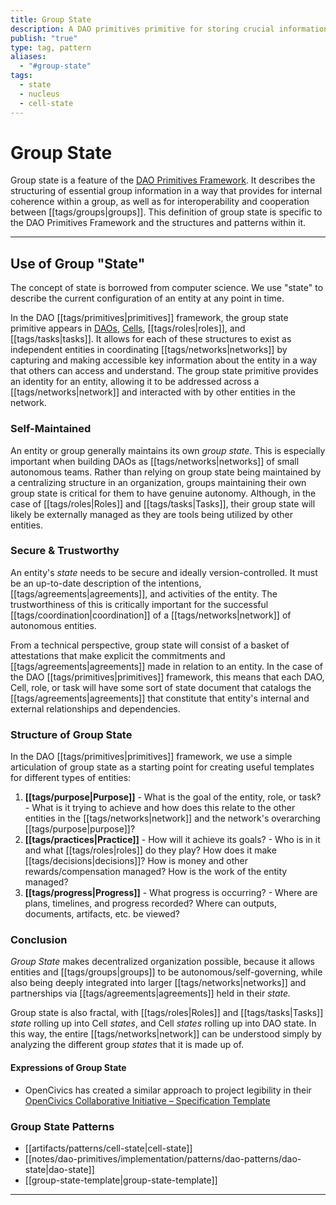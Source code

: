 ```yaml
---
title: Group State
description: A DAO primitives primitive for storing crucial information about a DAO, Cell, Role of Task.
publish: "true"
type: tag, pattern
aliases:
  - "#group-state"
tags:
  - state
  - nucleus
  - cell-state
---
```


# Group State

Group state is a feature of the [DAO Primitives Framework](readme.md#). It describes the structuring of essential group information in a way that provides for internal coherence within a group, as well as for interoperability and cooperation between [[tags/groups|groups]]. This definition of group state is specific to the DAO Primitives Framework and the structures and patterns within it. 

---

## Use of Group "State"

The concept of state is borrowed from computer science. We use "state" to describe the current configuration of an entity at any point in time.

In the DAO [[tags/primitives|primitives]] framework, the group state primitive appears in [DAOs](tags/daos.md#), [Cells](notes/dao-primitives/patterns/cell-working-group.md), [[tags/roles|roles]], and [[tags/tasks|tasks]]. It allows for each of these structures to exist as independent entities in coordinating [[tags/networks|networks]] by capturing and making accessible key information about the entity in a way that others can access and understand. The group state primitive provides an identity for an entity, allowing it to be addressed across a [[tags/networks|network]] and interacted with by other entities in the network.

### Self-Maintained

An entity or group generally maintains its own _group state_. This is especially important when building DAOs as [[tags/networks|networks]] of small autonomous teams. Rather than relying on group state being maintained by a centralizing structure in an organization, groups maintaining their own group state is critical for them to have genuine autonomy. Although, in the case of [[tags/roles|Roles]] and [[tags/tasks|Tasks]], their group state will likely be externally managed as they are tools being utilized by other entities.

### Secure & Trustworthy

An entity's _state_ needs to be secure and ideally version-controlled. It must be an up-to-date description of the intentions, [[tags/agreements|agreements]], and activities of the entity. The trustworthiness of this is critically important for the successful [[tags/coordination|coordination]] of a [[tags/networks|network]] of autonomous entities.

From a technical perspective, group state will consist of a basket of attestations that make explicit the commitments and [[tags/agreements|agreements]] made in relation to an entity. In the case of the DAO [[tags/primitives|primitives]] framework, this means that each DAO, Cell, role, or task will have some sort of state document that catalogs the [[tags/agreements|agreements]] that constitute that entity's internal and external relationships and dependencies.

### Structure of Group State

In the DAO [[tags/primitives|primitives]] framework, we use a simple articulation of group state as a starting point for creating useful templates for different types of entities:

1. **[[tags/purpose|Purpose]]** - What is the goal of the entity, role, or task? - What is it trying to achieve and how does this relate to the other entities in the [[tags/networks|network]] and the network's overarching [[tags/purpose|purpose]]?
2. **[[tags/practices|Practice]]** - How will it achieve its goals? - Who is in it and what [[tags/roles|roles]] do they play? How does it make [[tags/decisions|decisions]]? How is money and other rewards/compensation managed? How is the work of the entity managed?
3. **[[tags/progress|Progress]]** - What progress is occurring? - Where are plans, timelines, and progress recorded? Where can outputs, documents, artifacts, etc. be viewed?

### Conclusion

_Group State_ makes decentralized organization possible, because it allows entities and [[tags/groups|groups]] to be autonomous/self-governing, while also being deeply integrated into larger [[tags/networks|networks]] and partnerships via [[tags/agreements|agreements]] held in their _state._

Group state is also fractal, with [[tags/roles|Roles]] and [[tags/tasks|Tasks]] _state_ rolling up into Cell _states_, and Cell _states_ rolling up into DAO state. In this way, the entire [[tags/networks|network]] can be understood simply by analyzing the different group _states_ that it is made up of.

#### Expressions of Group State

- OpenCivics has created a similar approach to project legibility in their [OpenCivics Collaborative Initiative – Specification Template](OpenCivics%20Collaborative%20Initiative%20%E2%80%93%20Specification%20Template.md)

### Group State Patterns

- [[artifacts/patterns/cell-state|cell-state]]
- [[notes/dao-primitives/implementation/patterns/dao-patterns/dao-state|dao-state]]
- [[group-state-template|group-state-template]]



---














